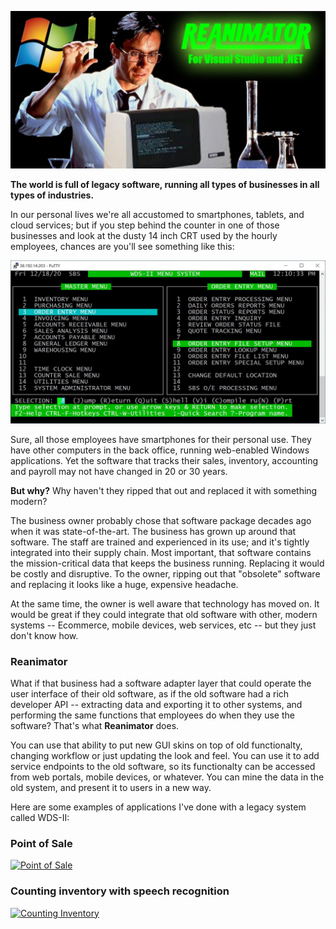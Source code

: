 ![Reanimator gloss](/images/ReanimatorGloss.jpg)

**The world is full of legacy software, running all types of businesses in all types of industries.**

In our personal lives we're all accustomed to smartphones, tablets, and cloud services; but if you step behind the counter in one of those businesses and look at the dusty 14 inch CRT used by the hourly employees, chances are you'll see something like this:

![WDS-II screen capture](/images/WDS_II_example.jpg)

Sure, all those employees have smartphones for their personal use.  They have other computers in the back office, running web-enabled Windows applications.  Yet the software that tracks their sales, inventory, accounting and payroll may not have changed in 20 or 30 years.

**But why?**  Why haven't they ripped that out and replaced it with something modern?

The business owner probably chose that software package decades ago when it was state-of-the-art.  The business has grown up around that software.  The staff are trained and experienced in its use; and it's tightly integrated into their supply chain.  Most important, that software contains the mission-critical data that keeps the business running.  Replacing it would be costly and disruptive.  To the owner, ripping out that "obsolete" software and replacing it looks like a huge, expensive headache.

At the same time, the owner is well aware that technology has moved on.  It would be great if they could integrate that old software with other, modern systems -- Ecommerce, mobile devices, web services, etc -- but they just don't know how.

### Reanimator

What if that business had a software adapter layer that could operate the user interface of their old software, as if the old software had a rich developer API -- extracting data and exporting it to other systems, and performing the same functions that employees do when they use the software?  That's what **Reanimator** does.

You can use that ability to put new GUI skins on top of old functionalty, changing workflow or just updating the look and feel.  You can use it to add service endpoints to the old software, so its functionalty can be accessed from web portals, mobile devices, or whatever.  You can mine the data in the old system, and present it to users in a new way.

Here are some examples of applications I've done with a legacy system called WDS-II:

### Point of Sale

[![Point of Sale](http://img.youtube.com/vi/3t3N_ouGeCk/0.jpg)](http://www.youtube.com/watch?v=3t3N_ouGeCk "Point of Sale")

### Counting inventory with speech recognition

[![Counting Inventory](http://img.youtube.com/vi/ziy9DvCxrRc/0.jpg)](http://www.youtube.com/watch?v=ziy9DvCxrRc "Counting Inventory")
